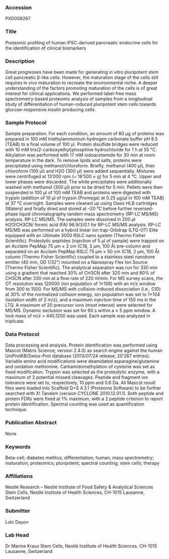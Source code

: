 ### Accession
PXD008267

### Title
Proteomic profiling of human iPSC-derived pancreatic endocrine cells for the identification of clinical biomarkers

### Description
Great progresses have been made for generating in vitro pluripotent stem cell pancreatic β-like cells. However, the maturation stage of the cells still requires in vivo maturation to recreate the environmental niche. A deeper understanding of the factors promoting maturation of the cells is of great interest for clinical applications. We performed label-free mass spectrometry-based proteomic analysis of samples from a longitudinal study of differentiation of human-induced pluripotent stem cells towards glucose-responsive insulin producing cells.

### Sample Protocol
Sample preparation. For each condition, an amount of 80 μg of proteins was prepared in 100 mM triethylammonium hydrogen carbonate buffer pH 8.5 (TEAB) to a final volume of 100 μl. Protein disulfide bridges were reduced with 10 mM tris(2-carboxyethyl)phosphine hydrochloride for 1 h at 55 °C. Alkylation was performed with 17 mM iodoacetamide for 30 min at room temperature in the dark. To remove lipids and salts, proteins were precipitated using methanol/chloroform. Briefly, methanol (400 μl), then chloroform (100 μl) and H2O (300 μl) were added sequentially. Mixtures were centrifuged at 13’000 rpm (~ 18’500 × g) for 5 min at 4 °C. Upper and lower phases were discarded. The white precipitates were additionally washed with methanol (300 μl) prior to be dried for 5 min. Pellets were then suspended in 100 μl of 100 mM TEAB and proteins were digested with trypsin (addition of 10 μl of trypsin (Promega) at 0.25 μg/μl in 100 mM TEAB) at 37 °C overnight. Samples were cleaned up using Oasis HLB cartridges (Waters) and finally dried and stored at –20 °C before further reversed-phase liquid chromatography tandem mass spectrometry (RP-LC MS/MS) analysis. RP-LC MS/MS. The samples were dissolved in 200 µl H2O/CH3CN/ formic acid (FA) 96.9/3/0.1 for RP-LC MS/MS analysis. RP-LC MS/MS was performed on a hybrid linear ion trap-Orbitrap (LTQ-OT) Elite equipped with an Ultimate 3000 RSLC nano system (Thermo Fisher Scientific). Proteolytic peptides (injection of 5 µl of sample) were trapped on an Acclaim PepMap 75 µm × 2 cm (C18, 3 µm, 100 Å) pre-column and separated on an Acclaim PepMap RSLC 75 µm × 50 cm (C18, 2 µm, 100 Å) column (Thermo Fisher Scientific) coupled to a stainless steel nanobore emitter (40 mm, OD 1/32”) mounted on a Nanospray Flex Ion Source (Thermo Fisher Scientific). The analytical separation was run for 330 min using a gradient that reached 30% of CH3CN after 320 min and 80% of CH3CN after 330 min at a flow rate of 220 nl/min. For MS survey scans, the OT resolution was 120000 (ion population of 1×106) with an m/z window from 300 to 1500. For MS/MS with collision-induced dissociation (i.e., CID) at 30% of the normalized collision energy, ion population was set to 1×104 (isolation width of 2 m/z), and a maximum injection time of 150 ms in the LTQ. A maximum of 20 precursor ions (most intense) were selected for MS/MS. Dynamic exclusion was set for 60 s within a ± 5 ppm window. A lock mass of m/z = 445.1200 was used. Each sample was analyzed in triplicate.

### Data Protocol
Data processing and analysis. Protein identification was performed using Mascot (Matrix Science; version 2.4.0) as search engine against the human UniProtKB/Swiss-Prot database (2013/07/24 release; 20’267 entries). Variable amino acid modifications were deamidated asparagine/glutamine and oxidation methionine. Carbamidomethylation of cysteine was set as fixed modification. Trypsin was selected as the proteolytic enzyme, with a maximum of 2 potential missed cleavages. Peptide and fragment ion tolerance were set to, respectively, 10 ppm and 0.6 Da. All Mascot result files were loaded into Scaffold Q+S 4.3.1 (Proteome Software) to be further searched with X! Tandem (version CYCLONE 2010.12.01.1). Both peptide and protein FDRs were fixed at 1% maximum, with a 2 peptide criterion to report protein identification. Spectral counting was used as quantification technique.

### Publication Abstract
None

### Keywords
Beta-cell; diabetes mellitus; differentiation; human; mass spectrometry; maturation;  proteomics; pluripotent; spectral counting; stem cells; therapy

### Affiliations
Nestlé Research – Nestlé Institute of Food Safety & Analytical Sciences
Stem Cells, Nestlé Institute of Health Sciences, CH-1015 Lausanne, Switzerland

### Submitter
Loïc Dayon

### Lab Head
Dr Marine Kraus
Stem Cells, Nestlé Institute of Health Sciences, CH-1015 Lausanne, Switzerland


